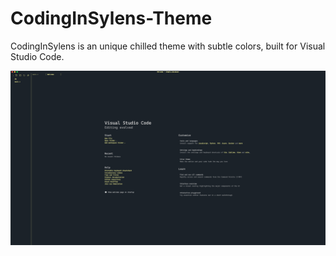 # CodingInSylens-Theme

CodingInSylens is an unique chilled theme with subtle colors, built for Visual Studio Code.

![WelcomePage](images/WelcomePage.png)

